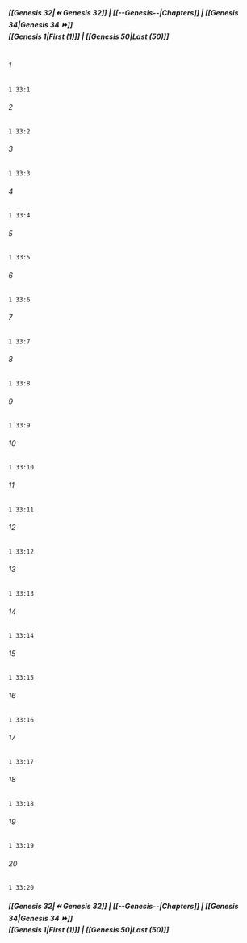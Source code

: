 
##### **[[Genesis 32|⏪ Genesis 32]] | [[--Genesis--|Chapters]] | [[Genesis 34|Genesis 34 ⏩]]**<br>**[[Genesis 1|First (1)]] | [[Genesis 50|Last (50)]]**<br><br>

###### 1
``` verse
1 33:1
```
###### 2
``` verse
1 33:2
```
###### 3
``` verse
1 33:3
```
###### 4
``` verse
1 33:4
```
###### 5
``` verse
1 33:5
```
###### 6
``` verse
1 33:6
```
###### 7
``` verse
1 33:7
```
###### 8
``` verse
1 33:8
```
###### 9
``` verse
1 33:9
```
###### 10
``` verse
1 33:10
```
###### 11
``` verse
1 33:11
```
###### 12
``` verse
1 33:12
```
###### 13
``` verse
1 33:13
```
###### 14
``` verse
1 33:14
```
###### 15
``` verse
1 33:15
```
###### 16
``` verse
1 33:16
```
###### 17
``` verse
1 33:17
```
###### 18
``` verse
1 33:18
```
###### 19
``` verse
1 33:19
```
###### 20
``` verse
1 33:20
```

##### **[[Genesis 32|⏪ Genesis 32]] | [[--Genesis--|Chapters]] | [[Genesis 34|Genesis 34 ⏩]]**<br>**[[Genesis 1|First (1)]] | [[Genesis 50|Last (50)]]**
